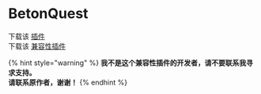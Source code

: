 # BetonQuest

下载该 [插件](https://www.spigotmc.org/resources/betonquest.2117/)\
下载该 [兼容性插件](https://www.spigotmc.org/resources/betonquest-itemsadder-addon.90933/)

{% hint style="warning" %}
**我不是这个兼容性插件的开发者，请不要联系我寻求支持。**  
**请联系原作者，谢谢！**
{% endhint %}
